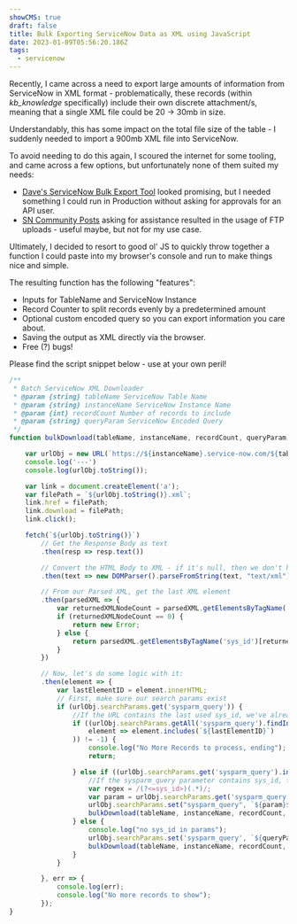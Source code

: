```yaml
---
showCMS: true
draft: false
title: Bulk Exporting ServiceNow Data as XML using JavaScript
date: 2023-01-09T05:56:20.186Z
tags:
  - servicenow
---
```

Recently, I came across a need to export large amounts of information from ServiceNow in XML format - problematically, these records (within *kb_knowledge* specifically) include their own discrete attachment/s, meaning that a single XML file could be 20 -> 30mb in size.

Understandably, this has some impact on the total file size of the table - I suddenly needed to import a 900mb XML file into ServiceNow. 

To avoid needing to do this again, I scoured the internet for some tooling, and came across a few options, but unfortunately none of them suited my needs:

* [Dave's ServiceNow Bulk Export Tool](https://davidmac.pro/posts/2021-07-02-sn-bulk-export/) looked promising, but I needed something I could run in Production without asking for approvals for an API user.
* [SN Community Posts](https://www.servicenow.com/community/now-platform-forum/large-data-exports-csv-xml/m-p/1050824) asking for assistance resulted in the usage of FTP uploads - useful maybe, but not for my use case. 

Ultimately, I decided to resort to good ol' JS to quickly throw together a function I could paste into my browser's console and run to make things nice and simple.

The resulting function has the following "features":
* Inputs for TableName and ServiceNow Instance
* Record Counter to split records evenly by a predetermined amount
* Optional custom encoded query so you can export information you care about. 
* Saving the output as XML directly via the browser.
* Free (?) bugs!

Please find the script snippet below - use at your own peril!

```javascript
/**
 * Batch ServiceNow XML Downloader
 * @param {string} tableName ServiceNow Table Name
 * @param {string} instanceName ServiceNow Instance Name
 * @param {int} recordCount Number of records to include
 * @param {string} queryParam ServiceNow Encoded Query
 */
function bulkDownload(tableName, instanceName, recordCount, queryParam) {

    var urlObj = new URL(`https://${instanceName}.service-now.com/${tableName}_list.do?sysparm_record_count=${recordCount}&XML&sysparm_order_by=sys_id&sysparm_query=${queryParam}`);
    console.log('---')
    console.log(urlObj.toString());

    var link = document.createElement('a');
    var filePath = `${urlObj.toString()}.xml`;
    link.href = filePath;
    link.download = filePath;
    link.click();

    fetch(`${urlObj.toString()}`)
        // Get the Response Body as text
        .then(resp => resp.text())

        // Convert the HTML Body to XML - if it's null, then we don't have to run it
        .then(text => new DOMParser().parseFromString(text, "text/xml"))

        // From our Parsed XML, get the last XML element
        .then(parsedXML => {
            var returnedXMLNodeCount = parsedXML.getElementsByTagName('sys_id').length;
            if (returnedXMLNodeCount == 0) {
                return new Error;
            } else {
                return parsedXML.getElementsByTagName('sys_id')[returnedXMLNodeCount - 1];
            }
        })

        // Now, let's do some logic with it:
        .then(element => {
            var lastElementID = element.innerHTML;
            // First, make sure our search params exist
            if (urlObj.searchParams.get('sysparm_query')) {
                //If the URL contains the last used sys_id, we've already run this and we shouldn't run it again
                if ((urlObj.searchParams.getAll('sysparm_query').findIndex(
                    element => element.includes(`${lastElementID}`)
                )) != -1) {
                    console.log("No More Records to process, ending");
                    return;

                } else if ((urlObj.searchParams.get('sysparm_query').includes('^sys_id>'))) {
                    //If the sysparm_query parameter contains sys_id, then we need to remove it
                    var regex = /(?<=sys_id>)(.*)/;
                    var param = urlObj.searchParams.get('sysparm_query').replace(regex, '');
                    urlObj.searchParams.set("sysparm_query", `${param}${lastElementID}`);
                    bulkDownload(tableName, instanceName, recordCount, urlObj.searchParams.get('sysparm_query'));
                } else {
                    console.log("no sys_id in params");
                    urlObj.searchParams.set('sysparm_query', `${queryParam}^sys_id>${lastElementID}`);
                    bulkDownload(tableName, instanceName, recordCount, urlObj.searchParams.get('sysparm_query'));
                }
            }

        }, err => {
            console.log(err);
            console.log("No more records to show");
        });
}
```
